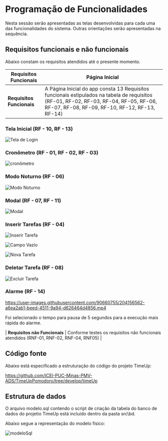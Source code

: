 # Programação de Funcionalidades

Nesta sessão serão apresentadas as telas desenvolvidas para cada uma das funcionalidades do sistema. Outras orientações serão apresentadas na sequência.


## Requisitos funcionais e não funcionais

Abaixo constam os requisitos atendidos até o presente momento.

| **Requisitos Funcionais** | Página Inicial |
| ------------------- |------------------------------------------------------------------------------------------------------------------------------------------------------------------------------------------------------------------------------------------------------------------------|
| **Requisitos Funcionais** | A Página Inicial do app consta 13 Requisitos funcionais estipulados na tabela de requisitos (RF-01, RF-02, RF-03, RF-04, RF-05, RF-06, RF-07, RF-08, RF-09, RF-10, RF-12, RF-13, RF-14)

### Tela Inicial (RF - 10, RF - 13)

![Tela de Login](https://user-images.githubusercontent.com/90660755/204154120-33adc286-0a12-4eb5-bf65-060265343ab4.png)

### Cronômetro (RF - 01, RF - 02, RF - 03)

![cronômetro](https://user-images.githubusercontent.com/90660755/204154049-cfdb3072-064b-4c5b-adad-8829d9170b28.png)

### Modo Noturno (RF - 06)

![Modo Noturno](https://user-images.githubusercontent.com/90660755/204154232-2def0951-4ad0-40da-b635-a41898dfff9f.png)

### Modal (RF - 07, RF - 11)

![Modal](https://user-images.githubusercontent.com/90660755/204154393-28e20993-9c3e-4fb8-a0c9-a0e5657a490e.png)

### Inserir Tarefas (RF - 04)

![Inserir Tarefa](https://user-images.githubusercontent.com/90660755/204154626-f7488b96-98a4-4f03-8d4d-6043c0bb79b3.png)

![Campo Vazio](https://user-images.githubusercontent.com/90660755/204154881-8d3a4eb8-773f-4e14-92e3-ad5f53ee3bbc.png)

![Nova Tarefa](https://user-images.githubusercontent.com/90660755/204154891-13d601c8-6095-46ff-af67-ce40ff5b346e.png)

### Deletar Tarefa (RF - 08)

![Excluir Tarefa](https://user-images.githubusercontent.com/90660755/204154773-3db3b82a-a452-4335-b587-5e443b367e69.png)

### Alarme (RF - 14)

https://user-images.githubusercontent.com/90660755/204156562-a6ea2ab1-beed-4511-9a94-d626464d4856.mp4

Foi selecionado o tempo para pausa de 5 segundos para a execução mais rápida do alarme.

| **Requisitos não Funcionais** | Conforme testes os requisitos não funcionais atendidos (RNF-01, RNF-02, RNF-04, RNF05)  |


## Código fonte

Abaixo está especificado a estruturação do código do projeto TimeUp:

https://github.com/ICEI-PUC-Minas-PMV-ADS/TimeUpPomodoro/tree/develop/timeUp


## Estrutura de dados

O arquivo modelo.sql contendo o script de criação da tabela do banco de dados do projetio TimeUp está incluído dentro da pasta src\bd.

Abaixo segue a representação do modelo físico:

![modeloSql](https://user-images.githubusercontent.com/90660755/198892611-ac024c9e-251a-444f-9e2f-dcb5273fdf83.png)
